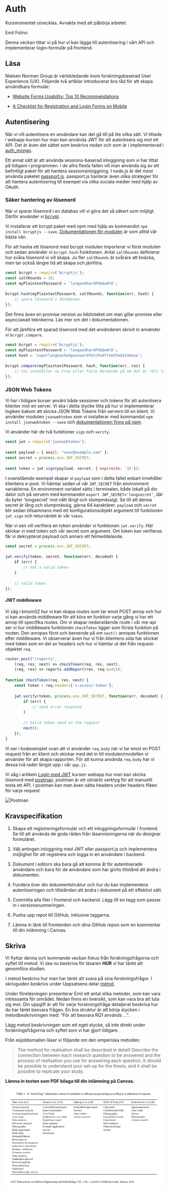 # Auth

<div class="under-construction" id="under-construction">
    <p class="optional">Kursmomentet utvecklas. Avvakta med att påbörja arbetet.</p>
</div>

<p class="author">Emil Folino</p>

Denna veckan tittar vi på hur vi kan lägga till autentisering i vårt API och implementerar login-formulär på frontend.



## Läsa

Nielsen Norman Group är världsledande inom forskningsbaserad User Experience (UX). Följande två artiklar introducerar bra råd för att skapa användbara formulär:

* [Website Forms Usability: Top 10 Recommendations](https://www.nngroup.com/articles/web-form-design/)

* [A Checklist for Registration and Login Forms on Mobile](https://www.nngroup.com/articles/checklist-registration-login/)



## Autentisering

När vi vill autentisera en användare kan det gå till på lite olika sätt. Vi tittade i webapp-kursen hur man kan använda JWT för att autentisera sig mot ett API. Det är även det sättet som beskrivs nedan och som är i implementerad i [auth_mongo](https://github.com/emilfolino/auth_mongo/blob/main/models/auth.js#L217).

Ett annat sätt är att använda sessions-baserad inloggning som vi har tittat på tidigare i programmen. I de allra flesta fallen vill man använda sig av ett befintligt paket för att hantera sessionsinloggning. I node.js är det mest använda paketet [passport.js](http://www.passportjs.org/). passport.js hanterar även olika strategier för att hantera autentisering till exempel via olika sociala medier med hjälp av OAuth.



### Säker hantering av lösenord

När vi sparar lösenord i en databas vill vi göra det så säkert som möjligt. Därför använder vi [bcrypt](https://codahale.com/how-to-safely-store-a-password/).

Vi installerar ett bcrypt paket med npm med hjälp av kommandot `npm install bcryptjs --save`. [Dokumentationen för modulen](https://www.npmjs.com/package/bcryptjs) är som alltid vår bästa vän.

För att hasha ett lösenord med bcrypt modulen importerar vi först modulen och sedan använder vi `bcrypt.hash` funktionen. Antal `saltRounds` definierar hur svåra lösenord vi vill skapa. Ju fler `saltRounds` är svårare att knäcka, men tar också längre tid att skapa och jämföra.

```javascript
const bcrypt = require('bcryptjs');
const saltRounds = 10;
const myPlaintextPassword = 'longandhardP4$$w0rD';

bcrypt.hash(myPlaintextPassword, saltRounds, function(err, hash) {
    // spara lösenord i databasen.
});
```

Det finns även en promise version av biblioteket om man gillar promise eller async/await teknikerna. Läs mer om det i dokumentationen.

För att jämföra ett sparad lösenord med det användaren skrivit in använder vi `bcrypt.compare`.

```javascript
const bcrypt = require('bcryptjs');
const myPlaintextPassword = 'longandhardP4$$w0rD';
const hash = 'superlonghashedpasswordfetchedfromthedatabase';

bcrypt.compare(myPlaintextPassword, hash, function(err, res) {
    // res innehåller nu true eller false beroende på om det är rätt lösenord.
});
```



### JSON Web Tokens

Vi har i tidigare kurser använt både sessioner och tokens för att autentisera klienter mot en server. Vi ska i detta stycke titta på hur vi implementerar logiken bakom att skicka JSON Web Tokens från servern till en klient. Vi använder modulen `jsonwebtoken` som vi installerar med kommandot `npm install jsonwebtoken --save` och [dokumentationen finns på npm](https://www.npmjs.com/package/jsonwebtoken).

Vi använder här de två funktioner `sign` och `verify`.

```javascript
const jwt = require('jsonwebtoken');

const payload = { email: "user@example.com" };
const secret = process.env.JWT_SECRET;

const token = jwt.sign(payload, secret, { expiresIn: '1h'});
```

I ovanstående exempel skapar vi `payload` som i detta fallet enbart innehåller klientens e-post. Vi hämtar sedan ut vår `JWT_SECRET` från environment variablerna. En environment variabel sätts i terminalen, både lokalt på din dator och på servern med kommandot `export JWT_SECRET='longsecret'`, där du byter 'longsecret' mot nått långt och slumpmässigt. Se till att denna secret är lång och slumpmässig, gärna 64 karaktärer. `payload` och `secret` blir sedan tillsammans med ett konfigurationsobjekt argument till funktionen `jwt.sign` och returvärdet är vår `token`.

När vi sen vill verifiera en token använder vi funktionen `jwt.verify`. Här skickar vi med token och vår secret som argument. Om token kan verifieras får vi dekrypterat payload och annars ett felmeddelande.

```javascript
const secret = process.env.JWT_SECRET;

jwt.verify(token, secret, function(err, decoded) {
    if (err) {
        // not a valid token
    }

    // valid token
});
```



#### JWT middleware

Vi såg i kmom02 hur vi kan skapa routes som tar emot POST anrop och hur vi kan använda middleware för att köra en funktion varje gång vi har ett anrop till specifika routes. Om vi skapar nedanstående route i vår me-api ser vi hur middleware funktionen `checkToken` ligger som första funktion på routen. Den anropas först och beroende på om `next()` anropas funktionen efter middleware. Vi observerar även hur vi från klientens sida har skickat med token som en del av headers och hur vi hämtar ut det från request-objektet `req`.

```javascript
router.post("/reports",
    (req, res, next) => checkToken(req, res, next),
    (req, res) => reports.addReport(res, req.body));

function checkToken(req, res, next) {
    const token = req.headers['x-access-token'];

    jwt.verify(token, process.env.JWT_SECRET, function(err, decoded) {
        if (err) {
            // send error response
        }

        // Valid token send on the request
        next();
    });
}
```

Vi ser i kodexemplet ovan att vi använder `req.body` när vi tar emot en POST request från en klient och skickar med det in till modulen/modellen vi använder för att skapa rapporten. För att kunna använda `req.body` har vi dessa två rader längst upp i vår `app.js`.

Vi såg i artikeln [Login med JWT](https://dbwebb.se/kunskap/login-med-jwt) kursen webapp hur man kan skicka lösenord med [postman](https://www.getpostman.com/). postman är ett utmärkt verktyg för att manuellt testa ett API. I postman kan man även sätta headers under headers fliken för varje request.

![Postman](https://dbwebb.se/image/ramverk2/postman-headers.png?w=c18)



## Kravspecifikation

1. Skapa ett registreringsformulär och ett inloggningsformulär i frontend. Se till att använda de goda råden från läsanvisningarna när du designar formuläret.

1. Välj antingen inloggning med JWT eller passport.js och implementera möjlighet för att registrera och logga in en användare i backend.

1. Dokument i editorn ska bara gå att komma åt för autentiserade användare och bara för de användare som har givits tillstånd att ändra i dokumenten.

1. Fundera över din dokumentstruktur och hur du kan implementera autentiseringen och tillstånden att ändra i dokument på ett effektivt sätt.

1. Committa alla filer i frontend och backend. Lägg till en tagg som passar in i versionsnumreringen.

1. Pusha upp repot till GitHub, inklusive taggarna.

1. Lämna in länk till frontenden och dina GitHub repon som en kommentar till din inlämning i Canvas.



## Skriva

Vi flyttar denna och kommande veckan fokus från forskningsfrågorna och syftet till metod. Vi ska nu beskriva för läsaren **HUR** vi har tänkt att genomföra studien.

I metod beskrivs hur man har tänkt att svara på sina forskningsfrågor. I skrivguiden beskrivs under Uppsatsens delar [metod](http://skrivguiden.se/skriva/uppsatsens_delar/#metod).

Under föreläsningen presenterar Emil ett antal olika metoder, som kan vara intressanta för området. Nedan finns en översikt, som kan vara bra att luta sig mot. Din uppgift är att för varje forskningsfråga detaljerat beskriva hur du har tänkt besvara frågan. En bra struktur är att börja stycken i metodbeskrivningen med: "För att besvara RQ1 används ...".

Lägg metod beskrivningen som ett eget stycke, så inte direkt under forskningsfrågorna och syftet som vi har gjort tidigare.

Från exjobbsmallen läser vi följande om den emperiska metoden:

> The method for realisation shall be described in detail! Describe the connection between each research question to be answered and the process of realisation you use for answering each question. It should be possible to understand your set-up for the thesis, and it shall be possible to replicate your study.

**Lämna in texten som PDF bilaga till din inlämning på Canvas.**

![Forskningsmetoder](slides/img/metod-all.png)
